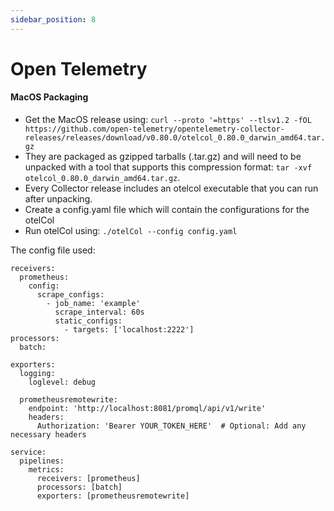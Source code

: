 ```yaml
---
sidebar_position: 8
---
```


# Open Telemetry

#### MacOS Packaging
- Get the MacOS release using: `curl --proto '=https' --tlsv1.2 -fOL https://github.com/open-telemetry/opentelemetry-collector-releases/releases/download/v0.80.0/otelcol_0.80.0_darwin_amd64.tar.gz`
- They are packaged as gzipped tarballs (.tar.gz) and will need to be unpacked with a tool that supports this compression format: `tar -xvf otelcol_0.80.0_darwin_amd64.tar.gz`.
- Every Collector release includes an otelcol executable that you can run after unpacking.
- Create a config.yaml file which will contain the configurations for the otelCol
- Run otelCol using: `./otelCol --config config.yaml`

The config file used: 
```
receivers:
  prometheus:
    config:
      scrape_configs:
        - job_name: 'example'
          scrape_interval: 60s
          static_configs:
            - targets: ['localhost:2222']
processors:
  batch:

exporters:
  logging:
    loglevel: debug

  prometheusremotewrite:
    endpoint: 'http://localhost:8081/promql/api/v1/write'
    headers:
      Authorization: 'Bearer YOUR_TOKEN_HERE'  # Optional: Add any necessary headers

service:
  pipelines:
    metrics:
      receivers: [prometheus]
      processors: [batch]
      exporters: [prometheusremotewrite]
```
